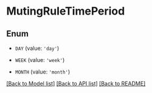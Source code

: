 # MutingRuleTimePeriod


## Enum

* `DAY` (value: `'day'`)

* `WEEK` (value: `'week'`)

* `MONTH` (value: `'month'`)

[[Back to Model list]](../README.md#documentation-for-models) [[Back to API list]](../README.md#documentation-for-api-endpoints) [[Back to README]](../README.md)


